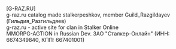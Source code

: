 [G-RAZ.RU]<br>
g-raz.ru catalog made stalkerpeshkov, member Guild_Razgildayev (Гильдия_Разгильдяев)<br>
g-raz.ru - active site for clan in Stalker Online <br>
MMORPG-AGTION in Russian Dev. ЗАО "Сталкер-Онлайн" (ИНН: 6674349840, КПП: 667401001) 
